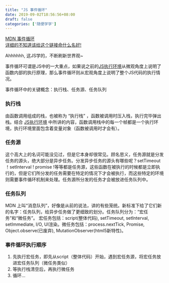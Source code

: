 ```yaml
---
title: "JS 事件循环"
date: 2019-09-02T18:56:56+08:00
draft: false
categories: ['随便学学']
---
```


[MDN 事件循环](https://developer.mozilla.org/zh-CN/docs/Web/JavaScript/EventLoop)  
[详细的不知道该给这个链接命什么名好!](https://html.spec.whatwg.org/multipage/webappapis.html#event-loops)  

Ahhhhhh, 这JS学的，不断刷新世界观~  

事件循环可谓是JS中的一大重点，如果说之前的[JS执行环境](http://localhost:1313/2019/jsec/)从微观角度上说明了函数内部的执行原理，那么事件循环则从宏观角度上说明了整个JS代码的执行情况。  

事件循环中的关键概念：执行栈、任务源、任务队列  

### 执行栈  

由函数调用组成的栈，也被称为 “执行栈” ，函数被调用时压入栈，执行完毕弹出栈。结合 [JS执行环境](http://localhost:1313/2019/jsec/) 中所讲的内容，函数调用栈中的每一个帧都是一个执行环境，执行环境里面包含着变量对象（函数被调用时才会有）。   

### 任务源  

这个高大上的名词可能没见过，但是它本身却很常见。顾名思义，任务源就是分发任务的源头，绝大部分是异步任务。分发异步任务的源头有哪些呢？setTimeout ！setInterval ! promise !等等都是任务源，这些函数在被执行的时候都是立即执行的，但是它们所分发的任务需要在特定的情况下才会被执行，而这些特定的环境则需要事件循环机制来处理。任务源所分发的任务才会被放进任务队列中。

### 任务队列  

MDN 上叫“消息队列”，好像是从前的说法，讲的有些笼统。新标准下给了它们新的名字：任务队列，给异步任务做了更细致的划分。任务队列分为：“宏任务”和“微任务”。
宏任务包括：script(整体代码), setTimeout, setInterval, setImmediate, I/O, UI渲染。微任务包括：process.nextTick, Promise, Object.observe(已废弃), MutationObserver(html5新特性)。

### 事件循环执行顺序  

1. 先执行宏任务，即先从script（整体代码）开始，遇到宏任务源，将宏任务放进宏任务队列（微任务类似）  
2. 等执行栈清空后，再执行微任务  
3. 循环...

